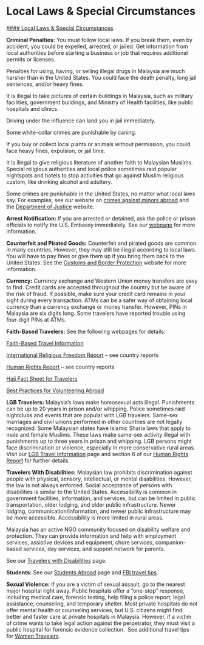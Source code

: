 # Local Laws & Special Circumstances

[#### Local Laws & Special Circumstances](javascript:void(0); "Local Laws & Special Circumstances")

**Criminal Penalties:** You must follow local laws. If you break them, even by accident, you could be expelled, arrested, or jailed. Get information from local authorities before starting a business or job that requires additional permits or licenses.

Penalties for using, having, or selling illegal drugs in Malaysia are much harsher than in the United States. You could face the death penalty, long jail sentences, and/or heavy fines.

It is illegal to take pictures of certain buildings in Malaysia, such as military facilities, government buildings, and Ministry of Health facilities, like public hospitals and clinics.

Driving under the influence can land you in jail immediately.

Some white-collar crimes are punishable by caning.

If you buy or collect local plants or animals without permission, you could face heavy fines, expulsion, or jail time.

It is illegal to give religious literature of another faith to Malaysian Muslims. Special religious authorities and local police sometimes raid popular nightspots and hotels to stop activities that go against Muslim religious custom, like drinking alcohol and adultery.

Some crimes are punishable in the United States, no matter what local laws say. For examples, see our website on [crimes against minors abroad](http://travel.state.gov/content/passports/en/emergencies/arrest/criminalpenalties.html) and the [Department of Justice](https://www.justice.gov/) website.

**Arrest Notification:** If you are arrested or detained, ask the police or prison officials to notify the U.S. Embassy immediately. See our [webpage](http://travel.state.gov/content/passports/english/emergencies/arrest.html) for more information.

**Counterfeit and Pirated Goods:** Counterfeit and pirated goods are common in many countries. However, they may still be illegal according to local laws. You will have to pay fines or give them up if you bring them back to the United States. See the [Customs and Border Protection](https://www.cbp.gov/trade/fakegoodsrealdangers) website for more information.

**Currency:** Currency exchange and Western Union money transfers are easy to find. Credit cards are accepted throughout the country but be aware of the risk of fraud. If possible, make sure your credit card remains in your sight during every transaction. ATMs can be a safer way of obtaining local currency than a currency exchange or money transfer. However, PINs in Malaysia are six digits long. Some travelers have reported trouble using four-digit PINs at ATMs.

**Faith-Based Travelers:** See the following webpages for details:

[Faith-Based Travel Information](https://travel.state.gov/content/passports/en/go/faith-based-travel.html)

[International Religious Freedom Report](http://www.state.gov/j/drl/irf/rpt/index.htm) – see country reports

[Human Rights Report](http://www.state.gov/j/drl/rls/hrrpt/) – see country reports

[Hajj Fact Sheet for Travelers](http://travel.state.gov/content/passports/en/go/Hajj.html)

[Best Practices for Volunteering Abroad](https://travel.state.gov/content/passports/en/go/volunteer.html)

**LGB Travelers:** Malaysia’s laws make homosexual acts illegal. Punishments can be up to 20 years in prison and/or whipping. Police sometimes raid nightclubs and events that are popular with LGB travelers. Same-sex marriages and civil unions performed in other countries are not legally recognized. Some Malaysian states have Islamic Sharia laws that apply to male and female Muslims. These laws make same-sex activity illegal with punishments up to three years in prison and whipping. LGB persons might face discrimination or violence, especially in more conservative rural areas. Visit our [LGB Travel Information](https://travel.state.gov/content/travel/en/international-travel/before-you-go/travelers-with-special-considerations/lgb.html) page and section 6 of our [Human Rights Report](http://www.state.gov/j/drl/rls/hrrpt/) for further details.

**Travelers With Disabilities:** Malaysian law prohibits discrimination against people with physical, sensory, intellectual, or mental disabilities. However, the law is not always enforced. Social acceptance of persons with disabilities is similar to the United States. Accessibility is common in government facilities, information, and services, but can be limited in public transportation, older lodging, and older public infrastructure. Newer lodging, communication/information, and newer public infrastructure may be more accessible. Accessibility is more limited in rural areas.

Malaysia has an active NGO community focused on disability welfare and protection. They can provide information and help with employment services, assistive devices and equipment, chore services, companion-based services, day services, and support network for parents.

See our [Travelers with Disabilities](https://travel.state.gov/content/travel/en/international-travel/before-you-go/travelers-with-special-considerations/traveling-with-disabilties.html) page.

**Students:** See our [Students Abroad](http://travel.state.gov/content/studentsabroad/en.html) page and [FBI travel tips](https://ucr.fbi.gov/investigate/counterintelligence/student-brochure).

**Sexual Violence:** If you are a victim of sexual assault, go to the nearest major hospital right away. Public hospitals offer a “one-stop” response, including medical care, forensic testing, help filing a police report, legal assistance, counseling, and temporary shelter. Most private hospitals do not offer mental health or counseling services, but U.S. citizens might find better and faster care at private hospitals in Malaysia. However, if a victim of crime wants to take legal action against the perpetrator, they must visit a public hospital for forensic evidence collection.  See additional travel tips for [Women Travelers](http://travel.state.gov/content/passports/english/go/Women.html).